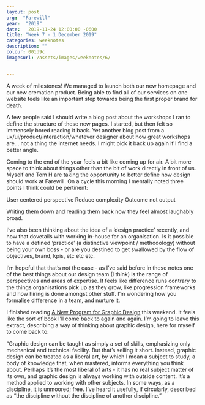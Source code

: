 ```yaml
---
layout: post
org:  "Farewill"
year:  "2019"
date:   2019-11-24 12:00:00 -0600
title: "Week 7 - 1 December 2019"
categories: weeknotes
description: ""
colour: 001d9c
imagesurl: /assets/images/weeknotes/6/


---
```


A week of milestones! We managed to launch both our new homepage and our new cremation product. Being able to find all of our services on one website feels like an important step towards being the first proper brand for death. 

A few people said I should write a blog post about the workshops I ran to define the structure of these new pages. I started, but then felt so immensely bored reading it back. Yet another blog post from a ux/ui/product/interaction/whatever designer about how great workshops are... not a thing the internet needs. I might pick it back up again if I find a better angle.

Coming to the end of the year feels a bit like coming up for air. A bit more space to think about things other than the bit of work directly in front of us. Myself and Tom H are taking the opportunity to better define how design should work at Farewill. On a cycle this morning I mentally noted three points I think could be pertinent: 

User centered perspective 
Reduce complexity 
Outcome not output

Writing them down and reading them back now they feel almost laughably broad. 

I’ve also been thinking about the idea of a ‘design practice’ recently, and how that dovetails with working in-house for an organisation. Is it possible to have a defined ‘practice’ (a distinctive viewpoint / methodology) without being your own boss - or are you destined to get swallowed by the flow of objectives, brand, kpis, etc etc etc.

I’m hopeful that that’s not the case - as I’ve said before in these notes one of the best things about our design team (I think) is the range of perspectives and areas of expertise. It feels like difference runs contrary to the things organisations pick up as they grow, like progression frameworks and how hiring is done amongst other stuff. I’m wondering how you formalise difference in a team, and nurture it. 

I finished reading [A New Program for Graphic Design](https://a-new-program-for-graphic-design.org/) this weekend. It feels like the sort of book I’ll come back to again and again. I’m going to leave this extract, describing a way of thinking about graphic design, here for myself to come back to:


“Graphic design can be taught as simply a set of skills, emphasizing only mechanical and technical facility. But that’s selling it short. Instead, graphic design can be treated as a liberal art, by which I mean a subject to study, a body of knowledge that, when mastered, informs everything you think about. Perhaps it’s the most liberal of arts - it has no real subject matter of its own, and graphic design is always working with outside content. It’s a method applied to working with other subjects. In some ways, as a discipline, it is unmoored; free. I’ve heard it usefully, if circularly, described as “the discipline without the discipline of another discipline.”

